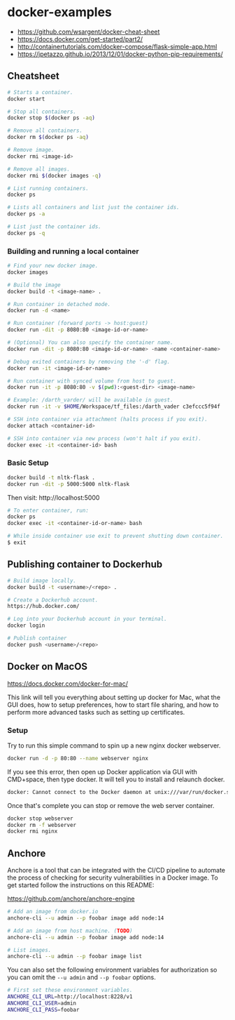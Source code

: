 # docker-examples
- https://github.com/wsargent/docker-cheat-sheet
- https://docs.docker.com/get-started/part2/
- http://containertutorials.com/docker-compose/flask-simple-app.html
- https://jpetazzo.github.io/2013/12/01/docker-python-pip-requirements/

## Cheatsheet

```bash
# Starts a container.
docker start

# Stop all containers.
docker stop $(docker ps -aq)

# Remove all containers.
docker rm $(docker ps -aq)

# Remove image.
docker rmi <image-id>

# Remove all images.
docker rmi $(docker images -q)

# List running containers.
docker ps

# Lists all containers and list just the container ids.
docker ps -a

# List just the container ids.
docker ps -q
```

### Building and running a local container

```bash
# Find your new docker image.
docker images

# Build the image
docker build -t <image-name> .

# Run container in detached mode.
docker run -d <name>

# Run container (forward ports -> host:guest)
docker run -dit -p 8080:80 <image-id-or-name>

# (Optional) You can also specify the container name.
docker run -dit -p 8080:80 <image-id-or-name> -name <container-name>

# Debug exited containers by removing the '-d' flag.
docker run -it <image-id-or-name>

# Run container with synced volume from host to guest.
docker run -it -p 8080:80 -v $(pwd):<guest-dir> <image-name>

# Example: /darth_varder/ will be available in guest.
docker run -it -v $HOME/Workspace/tf_files:/darth_vader c3efccc5f94f

# SSH into container via attachment (halts process if you exit).
docker attach <container-id>

# SSH into container via new process (won't halt if you exit).
docker exec -it <container-id> bash
```

### Basic Setup
```bash
docker build -t nltk-flask .
docker run -dit -p 5000:5000 nltk-flask
```

Then visit: http://localhost:5000

```bash
# To enter container, run:
docker ps
docker exec -it <container-id-or-name> bash

# While inside container use exit to prevent shutting down container.
$ exit
```

## Publishing container to Dockerhub

```bash
# Build image locally.
docker build -t <username>/<repo> .

# Create a Dockerhub account.
https://hub.docker.com/

# Log into your Dockerhub account in your terminal.
docker login

# Publish container
docker push <username>/<repo>
```

## Docker on MacOS

https://docs.docker.com/docker-for-mac/

This link will tell you everything about setting up docker for Mac, what the GUI does,
how to setup preferences, how to start file sharing, and how to perform more advanced
tasks such as setting up certificates.

### Setup
Try to run this simple command to spin up a new nginx docker webserver.
```bash
docker run -d -p 80:80 --name webserver nginx
```

If you see this error, then open up Docker application via GUI with CMD+space, then
type docker. It will tell you to install and relaunch docker.
```bash
docker: Cannot connect to the Docker daemon at unix:///var/run/docker.sock. Is the docker daemon running?.
```

Once that's complete you can stop or remove the web server container.
```bash
docker stop webserver
docker rm -f webserver
docker rmi nginx
```

## Anchore
Anchore is a tool that can be integrated with the CI/CD pipeline to automate the process of checking for security
vulnerabilities in a Docker image. To get started follow the instructions on this README:

https://github.com/anchore/anchore-engine


```sh
# Add an image from docker.io
anchore-cli --u admin --p foobar image add node:14

# Add an image from host machine. (TODO)
anchore-cli --u admin --p foobar image add node:14

# List images.
anchore-cli --u admin --p foobar image list
```

You can also set the following environment variables for authorization so you can omit the `--u admin` and `--p foobar` options.

```sh
# First set these environment variables.
ANCHORE_CLI_URL=http://localhost:8228/v1
ANCHORE_CLI_USER=admin
ANCHORE_CLI_PASS=foobar
```

